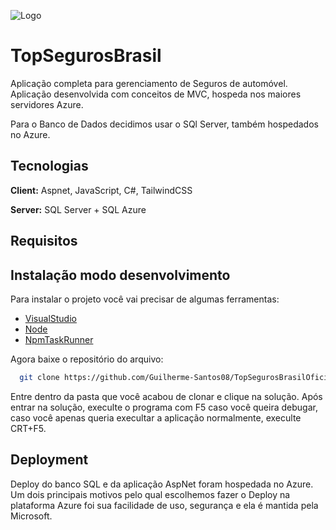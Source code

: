 ![Logo](https://i.imgur.com/CHByCHt.png)


# TopSegurosBrasil

Aplicação completa para gerenciamento de Seguros de automóvel. Aplicação desenvolvida com conceitos de MVC, hospeda nos maiores servidores Azure.

Para o Banco de Dados decidimos usar o SQl Server, também hospedados no Azure.


## Tecnologias

**Client:** Aspnet, JavaScript, C#, TailwindCSS

**Server:** SQL Server + SQL Azure


## Requisitos

## Instalação modo desenvolvimento

Para instalar o projeto você vai precisar de algumas ferramentas:
- [VisualStudio](https://visualstudio.microsoft.com/pt-br/downloads/)
- [Node](https://nodejs.org/en/download/)
- [NpmTaskRunner](https://github.com/madskristensen/NpmTaskRunner)

Agora baixe o repositório do arquivo:
```bash
  git clone https://github.com/Guilherme-Santos08/TopSegurosBrasilOficial
```
Entre dentro da pasta que você acabou de clonar e clique na solução.
Após entrar na solução, execulte o programa com F5 caso você queira debugar, caso você apenas queria execultar a aplicação normalmente, execulte CRT+F5. 
## Deployment

Deploy do banco SQL e da aplicação AspNet foram hospedada no Azure. Um dois principais motivos pelo qual escolhemos fazer o Deploy na plataforma Azure foi sua facilidade de uso, segurança e ela é mantida pela Microsoft. 

